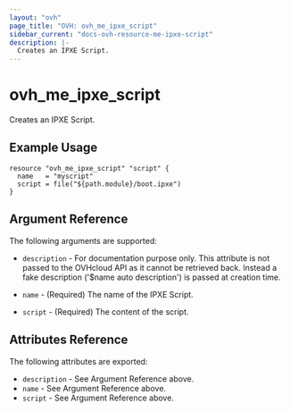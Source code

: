 ```yaml
---
layout: "ovh"
page_title: "OVH: ovh_me_ipxe_script"
sidebar_current: "docs-ovh-resource-me-ipxe-script"
description: |-
  Creates an IPXE Script.
---
```


# ovh_me_ipxe_script

Creates an IPXE Script.

## Example Usage

```hcl
resource "ovh_me_ipxe_script" "script" {
  name   = "myscript"
  script = file("${path.module}/boot.ipxe")
}
```

## Argument Reference

The following arguments are supported:

* `description` - For documentation purpose only. This attribute is not passed to the OVHcloud API as it cannot be retrieved back. Instead a fake description ('$name auto description') is passed at creation time.

* `name` - (Required) The name of the IPXE Script.

* `script` - (Required) The content of the script.

## Attributes Reference

The following attributes are exported:

* `description` - See Argument Reference above.
* `name` - See Argument Reference above.
* `script` - See Argument Reference above.
